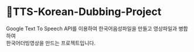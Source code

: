 # 🍿TTS-Korean-Dubbing-Project
Google Text To Speech API를 이용하여 한국어음성파일을 만들고 영상파일과 병합하여   
한국어더빙영상을 만드는 프로젝트입니다.

